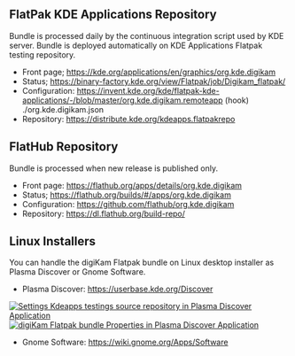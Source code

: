 FlatPak KDE Applications Repository
-----------------------------------

Bundle is processed daily by the continuous integration script used by KDE server.
Bundle is deployed automatically on KDE Applications Flatpak testing repository.

- Front page;      https://kde.org/applications/en/graphics/org.kde.digikam
- Status;          https://binary-factory.kde.org/view/Flatpak/job/Digikam_flatpak/
- Configuration:   https://invent.kde.org/kde/flatpak-kde-applications/-/blob/master/org.kde.digikam.remoteapp  (hook)
                   ./org.kde.digikam.json
- Repository:      https://distribute.kde.org/kdeapps.flatpakrepo


FlatHub Repository
------------------

Bundle is processed when new release is published only.

- Front page:      https://flathub.org/apps/details/org.kde.digikam
- Status;          https://flathub.org/builds/#/apps/org.kde.digikam
- Configuration:   https://github.com/flathub/org.kde.digikam
- Repository:      https://dl.flathub.org/build-repo/


Linux Installers
----------------

You can handle the digiKam Flatpak bundle on Linux desktop installer as Plasma Discover or Gnome Software.

- Plasma Discover: https://userbase.kde.org/Discover

[![](https://i.imgur.com/IHxNhDT.png "Settings Kdeapps testings source repository in Plasma Discover Application")](https://imgur.com/IHxNhDT)
[![](https://i.imgur.com/Gu83kFI.png "digiKam Flatpak bundle Properties in Plasma Discover Application")](https://imgur.com/Gu83kFI)

- Gnome Software:  https://wiki.gnome.org/Apps/Software

